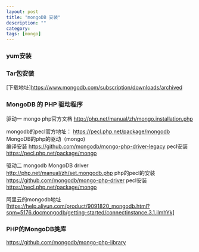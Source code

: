 ```yaml
---
layout: post
title: "mongoDB 安装"
description: ""
category: 
tags: [mongo]
---
```



### yum安装




### Tar包安装

[下载地址]https://www.mongodb.com/subscription/downloads/archived




### MongoDB 的 PHP 驱动程序
驱动一  mongo
php官方文档  http://php.net/manual/zh/mongo.installation.php


mongodb的pecl官方地址： https://pecl.php.net/package/mongodb
MongoDB的php的驱动（mongo)  
编译安装 https://github.com/mongodb/mongo-php-driver-legacy
pecl安装   https://pecl.php.net/package/mongo


驱动二  mongodb
MongoDB driver http://php.net/manual/zh/set.mongodb.php
php的pecl的安装  https://github.com/mongodb/mongo-php-driver
pecl安装   https://pecl.php.net/package/mongo



阿里云的mongodb地址[https://help.aliyun.com/product/9091820_mongodb.html?spm=5176.docmongodb/getting-started/connectinstance.3.1.ilmhYk]


### PHP的MongoDB类库
https://github.com/mongodb/mongo-php-library

